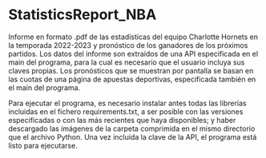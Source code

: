 # StatisticsReport_NBA
Informe en formato .pdf de las estadísticas del equipo Charlotte Hornets en la temporada 2022-2023 y pronóstico de los ganadores de los próximos partidos. Los datos del informe son extraídos de una API especificada en el main del programa, para la cual es necesario que el usuario incluya sus claves propias. Los pronósticos que se muestran por pantalla se basan en las cuotas de una página de apuestas deportivas, especificada también en el main del programa.

Para ejecutar el programa, es necesario instalar antes todas las librerías incluidas en el fichero requirements.txt, a ser posible con las versiones especificadas o con las más recientes que haya disponibles; y haber descargado las imágenes de la carpeta comprimida en el mismo directorio que el archivo Python. Una vez incluida la clave de la API, el programa está listo para ejecutarse.
